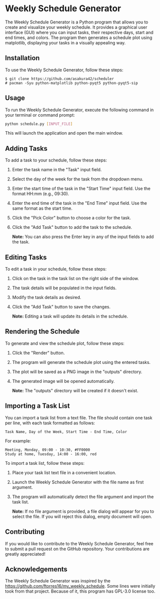 # Weekly Schedule Generator

The Weekly Schedule Generator is a Python program that allows you to create and visualize your weekly schedule. It provides a graphical user interface (GUI) where you can input tasks, their respective days, start and end times, and colors. The program then generates a schedule plot using matplotlib, displaying your tasks in a visually appealing way.

## Installation

To use the Weekly Schedule Generator, follow these steps:

```
$ git clone https://github.com/asakura42/scheduler
# pacman -Syu python-matplotlib python-pyqt5 python-pyqt5-sip
``` 

## Usage

To run the Weekly Schedule Generator, execute the following command in your terminal or command prompt:

```bash
python schedule.py [INPUT_FILE]
```

This will launch the application and open the main window.

## Adding Tasks

To add a task to your schedule, follow these steps:

1. Enter the task name in the "Task" input field.
2. Select the day of the week for the task from the dropdown menu.
3. Enter the start time of the task in the "Start Time" input field. Use the format HH:mm (e.g., 09:30).
4. Enter the end time of the task in the "End Time" input field. Use the same format as the start time.
5. Click the "Pick Color" button to choose a color for the task.
6. Click the "Add Task" button to add the task to the schedule.

   **Note:** You can also press the Enter key in any of the input fields to add the task.

## Editing Tasks

To edit a task in your schedule, follow these steps:

1. Click on the task in the task list on the right side of the window.
2. The task details will be populated in the input fields.
3. Modify the task details as desired.
4. Click the "Add Task" button to save the changes.

   **Note:** Editing a task will update its details in the schedule.

## Rendering the Schedule

To generate and view the schedule plot, follow these steps:

1. Click the "Render" button.
2. The program will generate the schedule plot using the entered tasks.
3. The plot will be saved as a PNG image in the "outputs" directory.
4. The generated image will be opened automatically.

   **Note:** The "outputs" directory will be created if it doesn't exist.

## Importing a Task List

You can import a task list from a text file. The file should contain one task per line, with each task formatted as follows:

```
Task Name, Day of the Week, Start Time - End Time, Color
```

For example:

```
Meeting, Monday, 09:00 - 10:30, #FF0000
Study at home, Tuesday, 14:00 - 16:00, red
```

To import a task list, follow these steps:

1. Place your task list text file in a convenient location.
2. Launch the Weekly Schedule Generator with the file name as first argument.
3. The program will automatically detect the file argument and import the task list.

   **Note:** If no file argument is provided, a file dialog will appear for you to select the file. If you will reject this dialog, empty document will open.

## Contributing

If you would like to contribute to the Weekly Schedule Generator, feel free to submit a pull request on the GitHub repository. Your contributions are greatly appreciated!

## Acknowledgements

The Weekly Schedule Generator was inspired by the https://github.com/ftorres16/my_weekly_schedule. Some lines were initially took from that project. Because of it, this program has GPL-3.0 license too.
